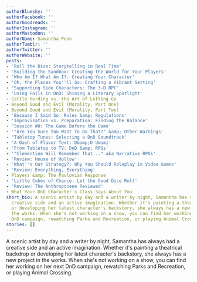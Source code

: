 ```yaml
---
authorBluesky: ''
authorFacebook: ''
authorGoodreads: ''
authorInstagram: ''
authorMastodon: ''
authorName: Samantha Penn
authorTumblr: ''
authorTwitter: ''
authorWebsite: ''
posts:
- 'Roll the Dice: Storytelling in Real Time'
- 'Building the Sandbox: Creating the World for Your Players'
- 'Who Am I? What Am I?: Creating Your Character'
- 'Oh, the Places You''ll Go: Crafting a Vibrant Setting'
- 'Supporting Side Characters: The 3-D NPC'
- 'Using Foils in DnD: Shining a Literary Spotlight'
- Cattle Herding vs. the Art of Letting Go
- Beyond Good and Evil (Morality, Part One)
- Beyond Good and Evil (Morality, Part Two)
- 'Because I Said So: Rules &amp; Regulations'
- 'Improvisation vs. Preparation: Finding the Balance'
- 'Session #0: The Game Before the Game'
- '"Are You Sure You Want To Do That?" &amp; Other Warnings'
- 'Tabletop Tunes: Selecting a DnD Soundtrack'
- 'A Dash of Flavor Text: D&amp;D Umami'
- 'From Tabletop to TV: DnD &amp; RPGs'
- '"Clementine Will Remember That..." aka Narrative RPGs'
- 'Review: House of Hollow'
- 'What''s Our Strategy?: Why You Should Roleplay in Video Games'
- 'Review: Everything, Everything'
- Players &amp; The Pavlovian Response
- 'Little Cubes of Chance: Let the Good Dice Roll'
- 'Review: The Anthropocene Reviewed'
- What Your DnD Character's Class Says About You
short_bio: A scenic artist by day and a writer by night, Samantha has always had a
  creative side and an active imagination. Whether it's painting a theatrical backdrop
  or developing her latest character's backstory, she always has a new project in
  the works. When she's not working on a show, you can find her working on her next
  DnD campaign, rewatching Parks and Recreation, or playing Animal Crossing.
stories: []
---
```


A scenic artist by day and a writer by night, Samantha has always had a creative side and an active imagination. Whether it's painting a theatrical backdrop or developing her latest character's backstory, she always has a new project in the works.  When she's not working on a show, you can find her working on her next DnD campaign, rewatching Parks and Recreation, or playing Animal Crossing.